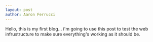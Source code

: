 ```yaml
---
layout: post
author: Aaron Ferrucci
---
```


Hello, this is my first blog... i'm going to use this post to test the web infrustructure to make sure everything's working as it should be.

